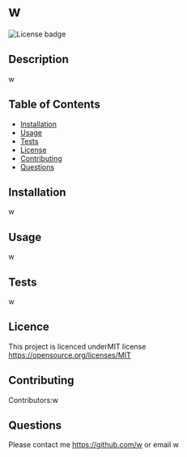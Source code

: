 # w
![License badge](https://img.shields.io/badge/License-MIT-yellow.svg)


## Description
w

## Table of Contents
  * [Installation](#installation)
  * [Usage](#usage)
  * [Tests](#tests)
  * [License](#license)
  * [Contributing](#contributing)
  * [Questions](#questions)

## Installation
 w

## Usage 
w

## Tests
w

## Licence

This project is licenced underMIT license
https://opensource.org/licenses/MIT

## Contributing

Contributors:w

## Questions
Please contact me  https://github.com/w or email w


